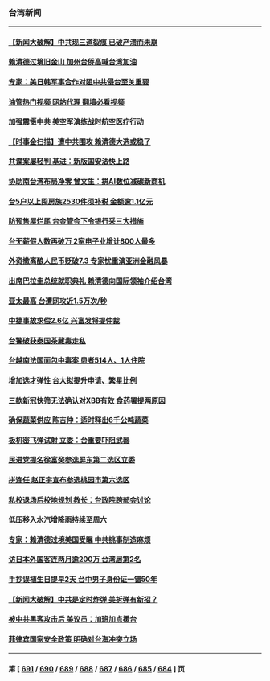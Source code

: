 ### 台湾新闻
---
#### [【新闻大破解】中共现三道裂痕 已破产溃而未崩](../../pages/ncid1349361/n14055405.md?08171245) 
#### [赖清德过境旧金山 加州台侨高喊台湾加油](../../pages/ncid1349361/n14055554.md?08171245) 
#### [专家：美日韩军事合作对阻中共侵台至关重要](../../pages/ncid1349361/n14055430.md?08171245) 
#### [油管热门视频 网站代理 翻墙必看视频](http://138.2.39.72:81/youtube.html?epic-marker?08171245)
#### [加强震慑中共 美空军演练战时航空医疗行动](../../pages/ncid1349361/n14055319.md?08171245) 
#### [【时事金扫描】遭中共围攻 赖清德大选或稳了](../../pages/ncid1349361/n14055184.md?08171245) 
#### [共谍案屡轻判 基进：新版国安法快上路](../../pages/ncid1349361/n14055169.md?08171245) 
#### [协助南台湾布局净零 曾文生：拼AI数位减碳新商机](../../pages/ncid1349361/n14055193.md?08171245) 
#### [台5户以上囤房族2530件须补税 金额逾1.1亿元](../../pages/ncid1349361/n14055196.md?08171245) 
#### [防预售屋烂尾 台金管会下令银行采三大措施](../../pages/ncid1349361/n14055198.md?08171245) 
#### [台无薪假人数再破万 2家电子业增计800人最多](../../pages/ncid1349361/n14055202.md?08171245) 
#### [外资撤离酿人民币贬破7.3 专家忧重演亚洲金融风暴](../../pages/ncid1349361/n14055166.md?08171245) 
#### [出席巴拉圭总统就职典礼 赖清德向国际领袖介绍台湾](../../pages/ncid1349361/n14055134.md?08171245) 
#### [亚太最高 台遭网攻近1.5万次/秒](../../pages/ncid1349361/n14055168.md?08171245) 
#### [中捷事故求偿2.6亿 兴富发将提仲裁](../../pages/ncid1349361/n14055137.md?08171245) 
#### [台警破获泰国茶藏毒走私](../../pages/ncid1349361/n14055138.md?08171245) 
#### [台越南法国面包中毒案 患者514人、1人住院](../../pages/ncid1349361/n14055148.md?08171245) 
#### [增加选才弹性 台大拟提升申请、繁星比例](../../pages/ncid1349361/n14055092.md?08171245) 
#### [三款新冠快筛无法确认对XBB有效 食药署提两原因](../../pages/ncid1349361/n14055103.md?08171245) 
#### [确保蔬菜供应 陈吉仲：适时释出6千公吨蔬菜](../../pages/ncid1349361/n14055102.md?08171245) 
#### [极机密飞弹试射 立委：台重要吓阻武器](../../pages/ncid1349361/n14055100.md?08171245) 
#### [民进党提名徐富癸参选屏东第二选区立委](../../pages/ncid1349361/n14055123.md?08171245) 
#### [拼连任 赵正宇宣布参选桃园市第六选区](../../pages/ncid1349361/n14055124.md?08171245) 
#### [私校退场后校地规划 教长：台政院跨部会讨论](../../pages/ncid1349361/n14055117.md?08171245) 
#### [低压移入水汽增降雨持续至周六](../../pages/ncid1349361/n14055115.md?08171245) 
#### [专家：赖清德过境美国受瞩 中共挑事制造麻烦](../../pages/ncid1349361/n14054507.md?08171245) 
#### [访日本外国客连两月逾200万 台湾居第2名](../../pages/ncid1349361/n14055039.md?08171245) 
#### [手抄误植生日提早2天 台中男子身份证一错50年](../../pages/ncid1349361/n14054951.md?08171245) 
#### [【新闻大破解】中共是定时炸弹 美拆弹有新招？](../../pages/ncid1349361/n14054528.md?08171245) 
#### [被中共黑客攻击后 美议员：加班加点援台](../../pages/ncid1349361/n14054542.md?08171245) 
#### [菲律宾国家安全政策 明确对台海冲突立场](../../pages/ncid1349361/n14054522.md?08171245) 

---
#### 第 [ [691](./691.md?08171245) / [690](./690.md?08171245) / [689](./689.md?08171245) / [688](./688.md?08171245) / [687](./687.md?08171245) / [686](./686.md?08171245) / [685](./685.md?08171245) / [684](./684.md?08171245) ] 页
